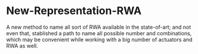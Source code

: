 # New-Representation-RWA
A new method to name all sort of RWA available in the state-of-art; and not even that, stablished a path to name all possible number and combinations, which may be convenient while working with a big number of actuators and RWA as well.
